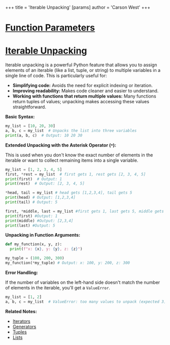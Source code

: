 +++
 title = 'Iterable Unpacking'
[params]
	author = 'Carson West'
+++
# [Function Parameters](./../function-parameters/)
# [Iterable Unpacking](./../iterable-unpacking/) 
Iterable unpacking is a powerful Python feature that allows you to assign elements of an iterable (like a list, tuple, or string) to multiple variables in a single line of code.  This is particularly useful for:

* **Simplifying code:**  Avoids the need for explicit indexing or iteration.
* **Improving readability:** Makes code cleaner and easier to understand.
* **Working with functions that return multiple values:**  Many functions return tuples of values; unpacking makes accessing these values straightforward.


**Basic Syntax:**

```python
my_list = [10, 20, 30]
a, b, c = my_list  # Unpacks the list into three variables
print(a, b, c)  # Output: 10 20 30
```

**Extended Unpacking with the Asterisk Operator (`*`):**

This is used when you don't know the exact number of elements in the iterable or want to collect remaining items into a single variable.

```python
my_list = [1, 2, 3, 4, 5]
first, *rest = my_list  # first gets 1, rest gets [2, 3, 4, 5]
print(first)  # Output: 1
print(rest)  # Output: [2, 3, 4, 5]

*head, tail = my_list # head gets [1,2,3,4], tail gets 5
print(head) # Output: [1,2,3,4]
print(tail) # Output: 5

first, *middle, last = my_list #first gets 1, last gets 5, middle gets [2,3,4]
print(first) #Output: 1
print(middle) #Output: [2,3,4]
print(last) #Output: 5

```


**Unpacking in Function Arguments:**

```python
def my_function(x, y, z):
  print(f"x: {x}, y: {y}, z: {z}")

my_tuple = (100, 200, 300)
my_function(*my_tuple) # Output: x: 100, y: 200, z: 300
```

**Error Handling:**

If the number of variables on the left-hand side doesn't match the number of elements in the iterable, you'll get a `ValueError`.

```python
my_list = [1, 2]
a, b, c = my_list  # ValueError: too many values to unpack (expected 3)
```


**Related Notes:**

* [Iterators](./../iterators/)
* [Generators](./../generators/)
* [Tuples](./../tuples/)
* [Lists](./../lists/)


